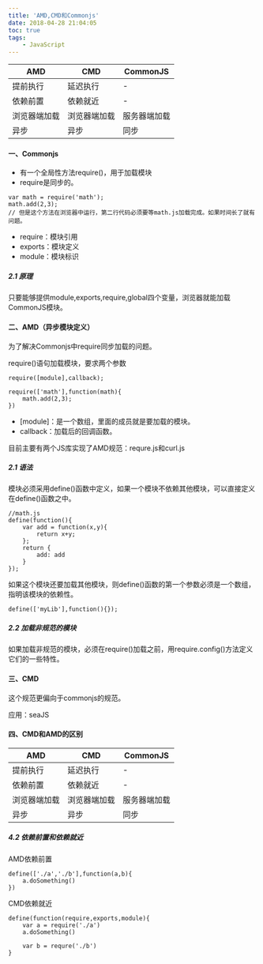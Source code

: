 ```yaml
---
title: 'AMD,CMD和Commonjs'
date: 2018-04-28 21:04:05
toc: true
tags:
    - JavaScript
---
```


AMD | CMD | CommonJS
---|---|---
提前执行 | 延迟执行 | - 
依赖前置 | 依赖就近 | -  
浏览器端加载 | 浏览器端加载 | 服务器端加载
异步 | 异步 | 同步

<!--more-->

#### 一、Commonjs
- 有一个全局性方法require()，用于加载模块
- require是同步的。
```
var math = require('math');
math.add(2,3);
// 但是这个方法在浏览器中运行，第二行代码必须要等math.js加载完成。如果时间长了就有问题。
```
- require：模块引用
- exports：模块定义
- module：模块标识

##### 2.1 原理
只要能够提供module,exports,require,global四个变量，浏览器就能加载CommonJS模块。

#### 二、AMD（异步模块定义）
为了解决Commonjs中require同步加载的问题。

require()语句加载模块，要求两个参数
```
require([module],callback);

require(['math'],function(math){
    math.add(2,3);
})
```
- [module]：是一个数组，里面的成员就是要加载的模块。
- callback：加载后的回调函数。

目前主要有两个JS库实现了AMD规范：requre.js和curl.js

##### 2.1 语法
模块必须采用define()函数中定义，如果一个模块不依赖其他模块，可以直接定义在define()函数之中。

```
//math.js
define(function(){
    var add = function(x,y){
        return x+y;
    };
    return {
        add: add
    }
});
```
如果这个模块还要加载其他模块，则define()函数的第一个参数必须是一个数组，指明该模块的依赖性。
```
define(['myLib'],function(){});
```

##### 2.2 加载非规范的模块
如果加载非规范的模块，必须在require()加载之前，用require.config()方法定义它们的一些特性。

#### 三、CMD
这个规范更偏向于commonjs的规范。

应用：seaJS


#### 四、CMD和AMD的区别

AMD | CMD | CommonJS
---|---|---
提前执行 | 延迟执行 | - 
依赖前置 | 依赖就近 | -  
浏览器端加载 | 浏览器端加载 | 服务器端加载
异步 | 异步 | 同步

##### 4.2 依赖前置和依赖就近
AMD依赖前置
```
define(['./a','./b'],function(a,b){
    a.doSomething()
})
```

CMD依赖就近
```
define(function(require,exports,module){
    var a = require('./a')
    a.doSomething()
    
    var b = requre('./b')
}
```


